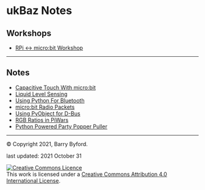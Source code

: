# ukBaz Notes

## Workshops
 - [RPi <-> micro:bit Workshop](./howto/ubit_workshop.html)


---
## Notes
- [Capacitive Touch With micro:bit](./howto/microbit_touch.md)
- [Liquid Level Sensing](./howto/microbit_level_sensor.md)
- [Using Python For Bluetooth](./howto/bluetooth_overview.md)
- [micro:bit Radio Packets](./howto/ubit_radio.html)
- [Using PyObject for D-Bus](./howto/python_gio.md)
- [RGB Ratios in PiWars](./howto/RGB_ratios.html)
- [Python Powered Party Popper Puller](./howto/party_popper.html)


---

&copy; Copyright 2021, Barry Byford.

last updated: 2021 October 31

<a rel="license" href="http://creativecommons.org/licenses/by/4.0/"><img alt="Creative Commons Licence" style="border-width:0" src="https://i.creativecommons.org/l/by/4.0/80x15.png" /></a><br />This work is licensed under a <a rel="license" href="http://creativecommons.org/licenses/by/4.0/">Creative Commons Attribution 4.0 International License</a>.
